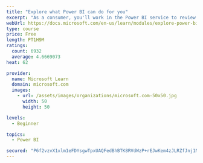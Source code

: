 ```yaml
---
title: "Explore what Power BI can do for you"
excerpt: "As a consumer, you'll work in the Power BI service to review and interact with content that has been shared with you. This module provides the foundational information that you need to work effectively in the Power BI service."
webUrl: https://docs.microsoft.com/en-us/learn/modules/explore-power-bi-service/
type: course
price: Free
length: PT1H9M
ratings:
  count: 6932
  average: 4.6669073
heat: 62

provider:
  name: Microsoft Learn
  domain: microsoft.com
  images:
    - url: /assets/images/organizations/microsoft.com-50x50.jpg
      width: 50
      height: 50

levels:
  - Beginner

topics:
  - Power BI

secured: "P6f2vzvX1xlm1eFDYsgwTpxUAQFedBhBTK8RVdWzP+rEJwKem4zJLRZfJnj1Mss4ZDkmp2r06W/jer0ttlHXHHjlAEoGuFKJetC61Xkt5n4DubAtntP15OzG+aOchLRjsMT7HPsIZdWuLVaZDbp0WYvCDjopQHQUEIlAoemBXR0+uTqdTyMDeuS4LGwLCCiPC8KyGdhO2824w+a69UrPTSPgd2F2BclQDSy+0OQRcAAyRTIE5X8wVIthSXbgzXjAE/lR4b6iagn+nkExJzCbMrca5eKoM28We4EJuL1jf4un1Ltxb317tWDtB+iM/1jOO3yWNUFW3JGWEURrQ9tOD8WY3LIT0Q58L6G50l7otYPCMfQ9XKsp1rZkp5jQYsRhJF/MyMDlWJ5ZTpIrDzDBYwetzu1QuO50U9z9z2min0M=;J31NtDDwhyZDrW+tFGrV8g=="
---
```


